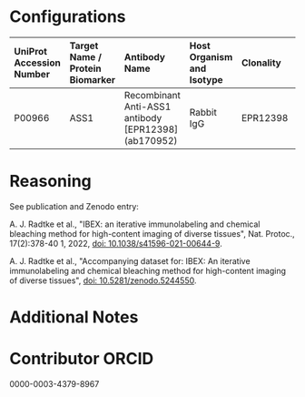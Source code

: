 # Configurations

| UniProt Accession Number   | Target Name / Protein Biomarker   | Antibody Name                                        | Host Organism and Isotype   | Clonality   | Vendor   | Catalog Number   | Conjugate    | RRID       | Application   | Method        | Tissue Preservation   | Tissue      | Detergent         | Antigen Retrieval Conditions   | Dye Inactivation Conditions   | Result   | Agree        | Disagree   |
|:---------------------------|:----------------------------------|:-----------------------------------------------------|:----------------------------|:------------|:---------|:-----------------|:-------------|:-----------|:--------------|:--------------|:----------------------|:------------|:------------------|:-------------------------------|:------------------------------|:---------|:-------------|:-----------|
| P00966                     | ASS1                              | Recombinant Anti-ASS1 antibody [EPR12398] (ab170952) | Rabbit IgG                  | EPR12398    | Abcam    | Ab170952         | Unconjugated | AB_2892766 | IHC-Fr        | IBEX2D Manual | 1% PFA Fixed Frozen   | Human liver | 0.3% Triton-X-100 |                                | 1 mg/ml LiBH4 15 minutes      | Success  | [+](#reason1) |            |

# Reasoning

<a name="reason1"></a>
See publication and Zenodo entry:

A. J. Radtke et al., "IBEX: an iterative immunolabeling and chemical bleaching
 method for high-content imaging of diverse tissues", Nat. Protoc., 17(2):378-40
1, 2022, [doi: 10.1038/s41596-021-00644-9](https://doi.org/10.1038/s41596-021-00644-9).

A. J. Radtke et al., "Accompanying dataset for: IBEX: An iterative immunolabeling and chemical 
bleaching method for high-content imaging of diverse tissues",
[doi: 10.5281/zenodo.5244550](https://doi.org/10.5281/zenodo.5244551).


# Additional Notes

# Contributor ORCID

0000-0003-4379-8967
